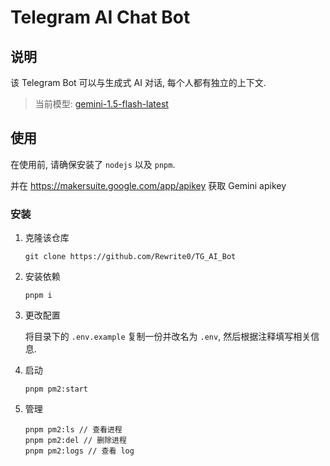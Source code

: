 # Telegram AI Chat Bot

## 说明

该 Telegram Bot 可以与生成式 AI 对话, 每个人都有独立的上下文.

> 当前模型: [gemini-1.5-flash-latest](https://ai.google.dev/)

## 使用

在使用前, 请确保安装了 `nodejs` 以及 `pnpm`.

并在 https://makersuite.google.com/app/apikey 获取 Gemini apikey

### 安装

1. 克隆该仓库

   ```shell
   git clone https://github.com/Rewrite0/TG_AI_Bot
   ```

2. 安装依赖

   ```shell
   pnpm i
   ```

3. 更改配置

   将目录下的 `.env.example` 复制一份并改名为 `.env`, 然后根据注释填写相关信息.

4. 启动

   ```shell
   pnpm pm2:start
   ```

5. 管理

   ```shell
   pnpm pm2:ls // 查看进程
   pnpm pm2:del // 删除进程
   pnpm pm2:logs // 查看 log
   ```
